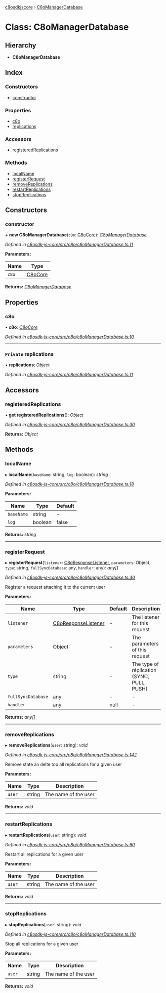 [c8osdkjscore](../README.md) › [C8oManagerDatabase](c8omanagerdatabase.md)

# Class: C8oManagerDatabase

## Hierarchy

* **C8oManagerDatabase**

## Index

### Constructors

* [constructor](c8omanagerdatabase.md#constructor)

### Properties

* [c8o](c8omanagerdatabase.md#c8o)
* [replications](c8omanagerdatabase.md#private-replications)

### Accessors

* [registeredReplications](c8omanagerdatabase.md#registeredreplications)

### Methods

* [localName](c8omanagerdatabase.md#localname)
* [registerRequest](c8omanagerdatabase.md#registerrequest)
* [removeReplications](c8omanagerdatabase.md#removereplications)
* [restartReplications](c8omanagerdatabase.md#restartreplications)
* [stopReplications](c8omanagerdatabase.md#stopreplications)

## Constructors

###  constructor

\+ **new C8oManagerDatabase**(`c8o`: [C8oCore](c8ocore.md)): *[C8oManagerDatabase](c8omanagerdatabase.md)*

*Defined in [c8osdk-js-core/src/c8o/c8oManagerDatabase.ts:11](https://github.com/convertigo/c8osdk-angular/blob/5680ff1/src/c8o/c8oManagerDatabase.ts#L11)*

**Parameters:**

Name | Type |
------ | ------ |
`c8o` | [C8oCore](c8ocore.md) |

**Returns:** *[C8oManagerDatabase](c8omanagerdatabase.md)*

## Properties

###  c8o

• **c8o**: *[C8oCore](c8ocore.md)*

*Defined in [c8osdk-js-core/src/c8o/c8oManagerDatabase.ts:10](https://github.com/convertigo/c8osdk-angular/blob/5680ff1/src/c8o/c8oManagerDatabase.ts#L10)*

___

### `Private` replications

• **replications**: *Object*

*Defined in [c8osdk-js-core/src/c8o/c8oManagerDatabase.ts:11](https://github.com/convertigo/c8osdk-angular/blob/5680ff1/src/c8o/c8oManagerDatabase.ts#L11)*

## Accessors

###  registeredReplications

• **get registeredReplications**(): *Object*

*Defined in [c8osdk-js-core/src/c8o/c8oManagerDatabase.ts:30](https://github.com/convertigo/c8osdk-angular/blob/5680ff1/src/c8o/c8oManagerDatabase.ts#L30)*

**Returns:** *Object*

## Methods

###  localName

▸ **localName**(`baseName`: string, `log`: boolean): *string*

*Defined in [c8osdk-js-core/src/c8o/c8oManagerDatabase.ts:18](https://github.com/convertigo/c8osdk-angular/blob/5680ff1/src/c8o/c8oManagerDatabase.ts#L18)*

**Parameters:**

Name | Type | Default |
------ | ------ | ------ |
`baseName` | string | - |
`log` | boolean | false |

**Returns:** *string*

___

###  registerRequest

▸ **registerRequest**(`listener`: [C8oResponseListener](../interfaces/c8oresponselistener.md), `parameters`: Object, `type`: string, `fullSyncDatabase`: any, `handler`: any): *any[]*

*Defined in [c8osdk-js-core/src/c8o/c8oManagerDatabase.ts:40](https://github.com/convertigo/c8osdk-angular/blob/5680ff1/src/c8o/c8oManagerDatabase.ts#L40)*

Register a request attaching it to the current user

**Parameters:**

Name | Type | Default | Description |
------ | ------ | ------ | ------ |
`listener` | [C8oResponseListener](../interfaces/c8oresponselistener.md) | - | The listener for this request |
`parameters` | Object | - | The parameters of this request |
`type` | string | - | The type of réplication (SYNC, PULL, PUSH)  |
`fullSyncDatabase` | any | - | - |
`handler` | any |  null | - |

**Returns:** *any[]*

___

###  removeReplications

▸ **removeReplications**(`user`: string): *void*

*Defined in [c8osdk-js-core/src/c8o/c8oManagerDatabase.ts:142](https://github.com/convertigo/c8osdk-angular/blob/5680ff1/src/c8o/c8oManagerDatabase.ts#L142)*

Remove state an delte top all replications for a given user

**Parameters:**

Name | Type | Description |
------ | ------ | ------ |
`user` | string | The name of the user  |

**Returns:** *void*

___

###  restartReplications

▸ **restartReplications**(`user`: string): *void*

*Defined in [c8osdk-js-core/src/c8o/c8oManagerDatabase.ts:60](https://github.com/convertigo/c8osdk-angular/blob/5680ff1/src/c8o/c8oManagerDatabase.ts#L60)*

Restart all replications for a given user

**Parameters:**

Name | Type | Description |
------ | ------ | ------ |
`user` | string | The name of the user  |

**Returns:** *void*

___

###  stopReplications

▸ **stopReplications**(`user`: string): *void*

*Defined in [c8osdk-js-core/src/c8o/c8oManagerDatabase.ts:110](https://github.com/convertigo/c8osdk-angular/blob/5680ff1/src/c8o/c8oManagerDatabase.ts#L110)*

Stop all replications for a given user

**Parameters:**

Name | Type | Description |
------ | ------ | ------ |
`user` | string | The name of the user  |

**Returns:** *void*
